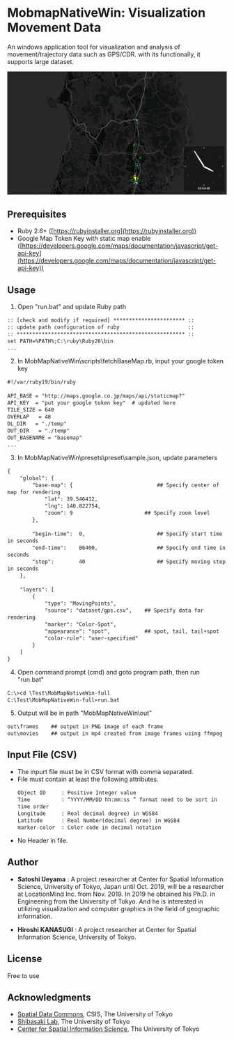 # MobmapNativeWin: Visualization Movement Data
An windows application tool for visualization and analysis of movement/trajectory data such as GPS/CDR. with its functionally, it supports large dataset.

![Screenshot](SampleOutput/frames/0352.png)


## Prerequisites
* Ruby 2.6+ ([https://rubyinstaller.org](https://rubyinstaller.org))
* Google Map Token Key with static map enable
  ([https://developers.google.com/maps/documentation/javascript/get-api-key](https://developers.google.com/maps/documentation/javascript/get-api-key))

## Usage
1. Open "run.bat" and update Ruby path
```
:: [check and modify if required] *********************** ::
:: update path configuration of ruby                      ::
:: ****************************************************** ::
set PATH=%PATH%;C:\ruby\Ruby26\bin
...
```
2.  In MobMapNativeWin\scripts\fetchBaseMap.rb, input your google token key
```
#!/var/ruby19/bin/ruby

API_BASE = "http://maps.google.co.jp/maps/api/staticmap?"
API_KEY  = "put your google token key"	# updated here
TILE_SIZE = 640
OVERLAP   = 48
DL_DIR   = "./temp"
OUT_DIR   = "./temp"
OUT_BASENAME = "basemap"
...
```
3.  In MobMapNativeWin\presets\preset\sample.json, update parameters
```
{
	"global": {
		"base-map": {                           ## Specify center of map for rendering
			"lat": 39.546412, 
			"lng": 140.822754,
			"zoom": 9                       ## Specify zoom level
		}, 

		"begin-time":  0,                       ## Specify start time in seconds
		"end-time":    86400,                   ## Specify end time in seconds
		"step":        40                       ## Specify moving step in seconds
	},
	
	"layers": [
		{
			"type": "MovingPoints",
			"source": "dataset/gps.csv",    ## Specify data for rendering
			"marker": "Color-Spot",
			"appearance": "spot",           ## spot, tail, tail+spot
			"color-rule": "user-specified"
		}
	]
}
```
4. Open command prompt (cmd) and goto program path, then run "run.bat"
```
C:\>cd \Test\MobMapNativeWin-full
C:\Test\MobMapNativeWin-full>run.bat

```
5. Output will be in path "MobMapNativeWin\out"
```
out\frames    ## output in PNG image of each frame
out\movies    ## output in mp4 created from image frames using ffmpeg
```

## Input File (CSV)

* The inpurt file must be in CSV format with comma separated.
* File must contain at least the following attributes.
    ```
    Object ID     : Positive Integer value
    Time          : “YYYY/MM/DD hh:mm:ss ” format need to be sort in time order
    Longitude     : Real decimal degree) in WGS84
    Latitude      : Real Number(decimal degree) in WGS84
    marker-color  : Color code in decimal notation
    ```
* No Header in file.



## Author
* **Satoshi Ueyama** :  A project researcher at Center for Spatial Information Science, University of Tokyo, Japan until Oct. 2019, will be a researcher at LocationMind Inc. from Nov. 2019.
In 2019 he obtained his Ph.D. in Engineering from the University of Tokyo. And he is interested in utilizing visualization and computer graphics in the field of geographic information.

* **Hiroshi KANASUGI** :  A project researcher at Center for Spatial Information Science, University of Tokyo.

## License

Free to use

## Acknowledgments
* [Spatial Data Commons](http://sdc.csis.u-tokyo.ac.jp/), CSIS, The University of Tokyo
* [Shibasaki Lab](https://shiba.iis.u-tokyo.ac.jp), The University of Tokyo
* [Center for Spatial Information Science](http://www.csis.u-tokyo.ac.jp/en/), The University of Tokyo


